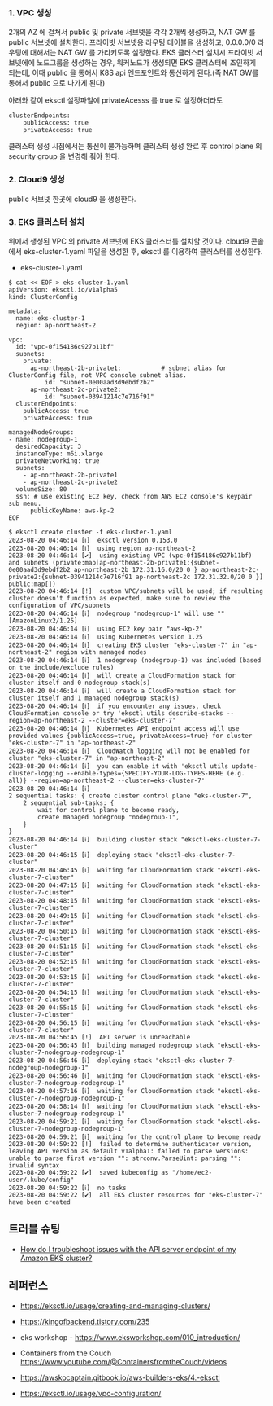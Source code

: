 ### 1. VPC 생성 ###

2개의 AZ 에 걸쳐서 public 및 private 서브넷을 각각 2개씩 생성하고, NAT GW 를 public 서브넷에 설치한다. 
프라이빗 서브넷용 라우팅 테이블을 생성하고, 0.0.0.0/0 라우팅에 대해서는 NAT GW 를 가리키도록 설정한다. 
EKS 클러스터 설치시 프라이빗 서브넷에에 노드그룹을 생성하는 경우, 워커노드가 생성되면 EKS 클러스터에 조인하게 되는데,
이때 public 을 통해서 K8S api 엔드포인트와 통신하게 된다.(즉 NAT GW를 통해서 public 으로 나가게 된다)  

아래와 같이 eksctl 설정파일에 privateAcesss 를 true 로 설정하더라도 
```
clusterEndpoints:
    publicAccess: true
    privateAccess: true         
```
클러스터 생성 시점에서는 통신이 불가능하며 클러스터 생성 완료 후 control plane 의 security group 을 변경해 줘야 한다. 

### 2. Cloud9 생성 ###

public 서브넷 한곳에 cloud9 을 생성한다.


### 3. EKS 클러스터 설치 ###

위에서 생성된 VPC 의 private 서브넷에 EKS 클러스터를 설치할 것이다.
cloud9 콘솔에서 eks-cluster-1.yaml 파일을 생성한 후, eksctl 를 이용하여 클러스터를 생성한다. 

* eks-cluster-1.yaml   
```
$ cat << EOF > eks-cluster-1.yaml
apiVersion: eksctl.io/v1alpha5
kind: ClusterConfig

metadata:
  name: eks-cluster-1
  region: ap-northeast-2

vpc:
  id: "vpc-0f154186c927b11bf"
  subnets:
    private:
      ap-northeast-2b-private1:           # subnet alias for ClusterConfig file, not VPC console subnet alias.
          id: "subnet-0e00aad3d9ebdf2b2"
      ap-northeast-2c-private2:
          id: "subnet-03941214c7e716f91"
  clusterEndpoints:
    publicAccess: true
    privateAccess: true                   

managedNodeGroups:
- name: nodegroup-1
  desiredCapacity: 3
  instanceType: m6i.xlarge
  privateNetworking: true
  subnets:
    - ap-northeast-2b-private1
    - ap-northeast-2c-private2
  volumeSize: 80
  ssh: # use existing EC2 key, check from AWS EC2 console's keypair sub menu.
      publicKeyName: aws-kp-2
EOF
```

```
$ eksctl create cluster -f eks-cluster-1.yaml
2023-08-20 04:46:14 [ℹ]  eksctl version 0.153.0
2023-08-20 04:46:14 [ℹ]  using region ap-northeast-2
2023-08-20 04:46:14 [✔]  using existing VPC (vpc-0f154186c927b11bf) and subnets (private:map[ap-northeast-2b-private1:{subnet-0e00aad3d9ebdf2b2 ap-northeast-2b 172.31.16.0/20 0 } ap-northeast-2c-private2:{subnet-03941214c7e716f91 ap-northeast-2c 172.31.32.0/20 0 }] public:map[])
2023-08-20 04:46:14 [!]  custom VPC/subnets will be used; if resulting cluster doesn't function as expected, make sure to review the configuration of VPC/subnets
2023-08-20 04:46:14 [ℹ]  nodegroup "nodegroup-1" will use "" [AmazonLinux2/1.25]
2023-08-20 04:46:14 [ℹ]  using EC2 key pair "aws-kp-2"
2023-08-20 04:46:14 [ℹ]  using Kubernetes version 1.25
2023-08-20 04:46:14 [ℹ]  creating EKS cluster "eks-cluster-7" in "ap-northeast-2" region with managed nodes
2023-08-20 04:46:14 [ℹ]  1 nodegroup (nodegroup-1) was included (based on the include/exclude rules)
2023-08-20 04:46:14 [ℹ]  will create a CloudFormation stack for cluster itself and 0 nodegroup stack(s)
2023-08-20 04:46:14 [ℹ]  will create a CloudFormation stack for cluster itself and 1 managed nodegroup stack(s)
2023-08-20 04:46:14 [ℹ]  if you encounter any issues, check CloudFormation console or try 'eksctl utils describe-stacks --region=ap-northeast-2 --cluster=eks-cluster-7'
2023-08-20 04:46:14 [ℹ]  Kubernetes API endpoint access will use provided values {publicAccess=true, privateAccess=true} for cluster "eks-cluster-7" in "ap-northeast-2"
2023-08-20 04:46:14 [ℹ]  CloudWatch logging will not be enabled for cluster "eks-cluster-7" in "ap-northeast-2"
2023-08-20 04:46:14 [ℹ]  you can enable it with 'eksctl utils update-cluster-logging --enable-types={SPECIFY-YOUR-LOG-TYPES-HERE (e.g. all)} --region=ap-northeast-2 --cluster=eks-cluster-7'
2023-08-20 04:46:14 [ℹ]  
2 sequential tasks: { create cluster control plane "eks-cluster-7", 
    2 sequential sub-tasks: { 
        wait for control plane to become ready,
        create managed nodegroup "nodegroup-1",
    } 
}
2023-08-20 04:46:14 [ℹ]  building cluster stack "eksctl-eks-cluster-7-cluster"
2023-08-20 04:46:15 [ℹ]  deploying stack "eksctl-eks-cluster-7-cluster"
2023-08-20 04:46:45 [ℹ]  waiting for CloudFormation stack "eksctl-eks-cluster-7-cluster"
2023-08-20 04:47:15 [ℹ]  waiting for CloudFormation stack "eksctl-eks-cluster-7-cluster"
2023-08-20 04:48:15 [ℹ]  waiting for CloudFormation stack "eksctl-eks-cluster-7-cluster"
2023-08-20 04:49:15 [ℹ]  waiting for CloudFormation stack "eksctl-eks-cluster-7-cluster"
2023-08-20 04:50:15 [ℹ]  waiting for CloudFormation stack "eksctl-eks-cluster-7-cluster"
2023-08-20 04:51:15 [ℹ]  waiting for CloudFormation stack "eksctl-eks-cluster-7-cluster"
2023-08-20 04:52:15 [ℹ]  waiting for CloudFormation stack "eksctl-eks-cluster-7-cluster"
2023-08-20 04:53:15 [ℹ]  waiting for CloudFormation stack "eksctl-eks-cluster-7-cluster"
2023-08-20 04:54:15 [ℹ]  waiting for CloudFormation stack "eksctl-eks-cluster-7-cluster"
2023-08-20 04:55:15 [ℹ]  waiting for CloudFormation stack "eksctl-eks-cluster-7-cluster"
2023-08-20 04:56:15 [ℹ]  waiting for CloudFormation stack "eksctl-eks-cluster-7-cluster"
2023-08-20 04:56:45 [!]  API server is unreachable
2023-08-20 04:56:45 [ℹ]  building managed nodegroup stack "eksctl-eks-cluster-7-nodegroup-nodegroup-1"
2023-08-20 04:56:46 [ℹ]  deploying stack "eksctl-eks-cluster-7-nodegroup-nodegroup-1"
2023-08-20 04:56:46 [ℹ]  waiting for CloudFormation stack "eksctl-eks-cluster-7-nodegroup-nodegroup-1"
2023-08-20 04:57:16 [ℹ]  waiting for CloudFormation stack "eksctl-eks-cluster-7-nodegroup-nodegroup-1"
2023-08-20 04:58:14 [ℹ]  waiting for CloudFormation stack "eksctl-eks-cluster-7-nodegroup-nodegroup-1"
2023-08-20 04:59:21 [ℹ]  waiting for CloudFormation stack "eksctl-eks-cluster-7-nodegroup-nodegroup-1"
2023-08-20 04:59:21 [ℹ]  waiting for the control plane to become ready
2023-08-20 04:59:22 [!]  failed to determine authenticator version, leaving API version as default v1alpha1: failed to parse versions: unable to parse first version "": strconv.ParseUint: parsing "": invalid syntax
2023-08-20 04:59:22 [✔]  saved kubeconfig as "/home/ec2-user/.kube/config"
2023-08-20 04:59:22 [ℹ]  no tasks
2023-08-20 04:59:22 [✔]  all EKS cluster resources for "eks-cluster-7" have been created
```


## 트러블 슈팅 ##

* [How do I troubleshoot issues with the API server endpoint of my Amazon EKS cluster?](https://repost.aws/knowledge-center/eks-api-server-endpoint-failed)




## 레퍼런스 ##

* https://eksctl.io/usage/creating-and-managing-clusters/

* https://kingofbackend.tistory.com/235

* eks workshop - https://www.eksworkshop.com/010_introduction/

* Containers from the Couch  
  https://www.youtube.com/@ContainersfromtheCouch/videos

* https://awskocaptain.gitbook.io/aws-builders-eks/4.-eksctl 

* https://eksctl.io/usage/vpc-configuration/

